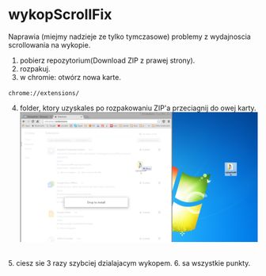 # wykopScrollFix
Naprawia (miejmy nadzieje ze tylko tymczasowe) problemy z wydajnoscia scrollowania na wykopie. 
<br>

1. pobierz repozytorium(Download ZIP z prawej strony).
2. rozpakuj.
3. w chromie: otwórz nowa karte.

`chrome://extensions/`

4. folder, ktory uzyskales po rozpakowaniu ZIP'a przeciagnij do owej karty.<br>
![obrazek demonstrujacy powyzszy punkt](https://raw.githubusercontent.com/Taximan/wykopScrollFix/master/ss.png)
<br>
5. ciesz sie 3 razy szybciej dzialajacym wykopem. 
6. sa wszystkie punkty. 

